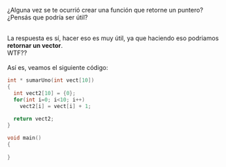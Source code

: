 ¿Alguna vez se te ocurrió crear una función que retorne un puntero? <br>¿Pensás que podría ser útil?<br><br>

La respuesta es sí, hacer eso es muy útil, ya que haciendo eso podriamos **retornar un vector**.
<br>
WTF?? <br><br>
Así es, veamos el siguiente código:

``` c
int * sumarUno(int vect[10])
{
  int vect2[10] = {0};
  for(int i=0; i<10; i++)
    vect2[i] = vect[i] + 1;
    
  return vect2;
}

void main()
{
  
}

```
